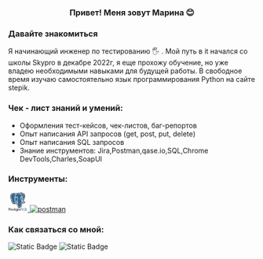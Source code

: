 ### <div align="center">Привет! Меня зовут Марина 😊</div>  
  



### Давайте знакомиться  
Я начинающий инженер по тестированию 🖐️ .
Мой путь в it начался со школы Skypro в декабре 2022г,  я еще прохожу обучение, но уже владею необходимыми навыками для будущей работы. В свободное время изучаю самостоятельно язык программирования Python на сайте stepik.

  
  



### Чек - лист знаний и умений: 
- Оформления  тест-кейсов, чек-листов, баг-репортов  
- Опыт написания API запросов (get, post, put, delete)
- Опыт написания SQL запросов
- Знание инструментов: Jira,Postman,qase.io,SQL,Chrome DevTools,Charles,SoapUI 

<h3 align="left">Инструменты:</h3>
<p align="left"> <a href="https://www.postgresql.org" target="_blank" rel="noreferrer"> <img src="https://raw.githubusercontent.com/devicons/devicon/master/icons/postgresql/postgresql-original-wordmark.svg" alt="postgresql" width="40" height="40"/> </a> <a href="https://postman.com" target="_blank" rel="noreferrer"> <img src="https://www.vectorlogo.zone/logos/getpostman/getpostman-icon.svg" alt="postman" width="40" height="40"/> </a> </p>

### Как связаться со мной: 
![Static Badge](https://img.shields.io/badge/-Marinlucky-blue?style=flat&amp;logo=Telegram&logoColor=white&link=https%3A%2F%2Ft.me%2FMarinlucky) 
<img alt="Static Badge" src="https://img.shields.io/badge/-Yandex-yellow?style=flat%26amp&logo=Yandex&logoColor=white&link=mailto%3Amarinaevik%40yandex.ru">

